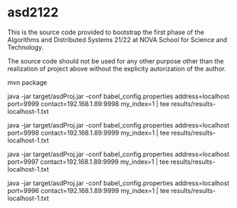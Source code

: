 # asd2122

This is the source code provided to bootstrap the first phase of the Algorithms and Distributed Systems 21/22 at NOVA School for Science and Technology.

The source code should not be used for any other purpose other than the realization of project above without the explicity autorization of the author.


mvn package

java -jar target/asdProj.jar -conf babel_config.properties address=localhost port=9999 contact=192.168.1.89:9998 my_index=1 | tee results/results-localhost-1.txt

java -jar target/asdProj.jar -conf babel_config.properties address=localhost port=9998 contact=192.168.1.89:9999 my_index=1 | tee results/results-localhost-1.txt

java -jar target/asdProj.jar -conf babel_config.properties address=localhost port=9997 contact=192.168.1.89:9999 my_index=1 | tee results/results-localhost-1.txt

java -jar target/asdProj.jar -conf babel_config.properties address=localhost port=9996 contact=192.168.1.89:9999 my_index=1 | tee results/results-localhost-1.txt